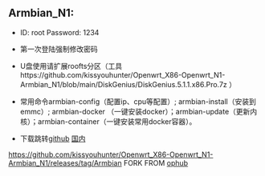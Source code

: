 ## Armbian_N1:

* ID: root Password: 1234

* 第一次登陆强制修改密码

* U盘使用请扩展roofts分区（工具https://github.com/kissyouhunter/Openwrt_X86-Openwrt_N1-Armbian_N1/blob/main/DiskGenius/DiskGenius.5.1.1.x86.Pro.7z ）

* 常用命令armbian-config（配置ip、cpu等配置）; armbian-install（安装到emmc）; armbian-docker （一键安装docker）；armbian-update（更新内核）；armbian-container（一键安装常用docker容器）。

* 下载跳转[github](https://github.com/ophub/amlogic-s9xxx-armbian) [国内](http://tt.kisssik.ga)


https://github.com/kissyouhunter/Openwrt_X86-Openwrt_N1-Armbian_N1/releases/tag/Armbian
FORK FROM [ophub](https://github.com/ophub/amlogic-s9xxx-armbian)
